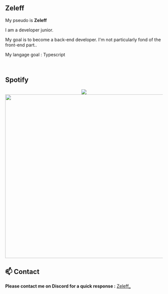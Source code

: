 ## Zeleff
 My pseudo is <b>Zeleff</b>
 
 I am a developer junior.

 My goal is to become a back-end developer. I'm not particularly fond of the front-end part..

 My langage goal : Typescript

<br>

## Spotify
<p align="center">
<a href="https://spotify-github-profile.vercel.app/api/view?uid=21srzl7zgpmycdmrwm22rzfey&redirect=true">
 <img src="https://spotify-github-profile.vercel.app/api/view?uid=21srzl7zgpmycdmrwm22rzfey&cover_image=true&theme=default&show_offline=true&background_color=141414&interchange=true&bar_color=3c3adf&bar_color_cover=true)"/>
</a>
 <img width="525" src="https://spotify-recently-played-readme.vercel.app/api?user=21srzl7zgpmycdmrwm22rzfey" />
 </p>

<!-- <br><br><br><br> -->
## **📫 Contact**
**Please contact me on Discord for a quick response :** [Zeleff_](https://discord.com/users/332488118588538880)
